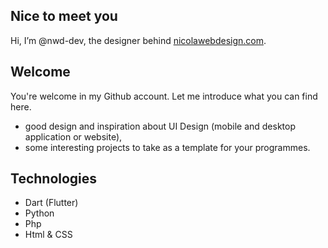 ## Nice to meet you
Hi, I’m @nwd-dev, the designer behind [nicolawebdesign.com](https://nicolawebdesign.com).

## Welcome
You're welcome in my Github account. Let me introduce what you can find here.
- good design and inspiration about UI Design (mobile and desktop application or website),
- some interesting projects to take as a template for your programmes.

## Technologies
* Dart (Flutter)
* Python
* Php
* Html & CSS
